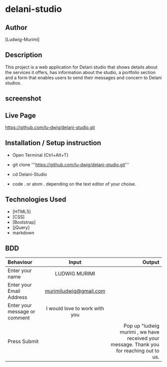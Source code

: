 # delani-studio

## Author
 
 [Ludwig-Murimi]

## Description

This project is a web application for Delani studio that shows details about the services it offers, has information about the studio, a portfolio section and a form that enables users to send their messages and concern to Delani studios.

## screenshot


## Live Page 

https://github.com/lu-dwig/delani-studio.git

## Installation / Setup instruction
* Open Terminal {Ctrl+Alt+T}

* git clone  '''https://github.com/lu-dwig/delani-studio.git'''

* cd Delani-Studio

* code . or atom . depending on the text editor of your choise.

## Technologies Used

* [HTML5]
* [CSS]
* [Bootstrap]
* [jQuery]
* markdown

## BDD
| Behaviour      | Input        | Output       |
| :------------- | :----------: | -----------: |
|  Enter your name  |   LUDWIG MURIMI |     |
| Enter your Email Address  | murimiludwig@gmail.com |   |
| Enter your message or comment   |  I would love to work with you     |     |
| Press Submit|     |Pop up "ludwig murimi , we have received your message. Thank you for reaching out to us.|


##